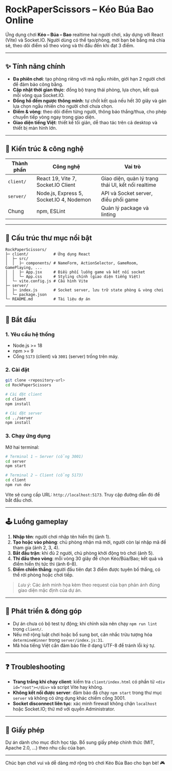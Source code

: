 <!-- PROJECT LOGO -->
# RockPaperScissors – Kéo Búa Bao Online

Ứng dụng chơi **Kéo – Búa – Bao** realtime hai người chơi, xây dựng với React (Vite) và Socket.IO. Người dùng có thể tạo/phòng, mời bạn bè bằng mã chia sẻ, theo dõi điểm số theo vòng và thi đấu đến khi đạt 3 điểm.

---

## ✨ Tính năng chính
- **Đa phiên chơi**: tạo phòng riêng với mã ngẫu nhiên, giới hạn 2 người chơi để đảm bảo công bằng.
- **Cập nhật thời gian thực**: đồng bộ trạng thái phòng, lựa chọn, kết quả mỗi vòng qua Socket.IO.
- **Đồng hồ đếm ngược thông minh**: tự chốt kết quả nếu hết 30 giây và gán lựa chọn ngẫu nhiên cho người chơi chưa chọn.
- **Điểm & vòng**: theo dõi điểm từng người, thông báo thắng/thua, cho phép chuyển tiếp vòng ngay trong giao diện.
- **Giao diện tiếng Việt**: thiết kế tối giản, dễ thao tác trên cả desktop và thiết bị màn hình lớn.

---

## 🧱 Kiến trúc & công nghệ
| Thành phần | Công nghệ | Vai trò |
|------------|-----------|---------|
| `client/`  | React 19, Vite 7, Socket.IO Client | Giao diện, quản lý trạng thái UI, kết nối realtime |
| `server/`  | Node.js, Express 5, Socket.IO 4, Nodemon | API và Socket server, điều phối game |
| Chung      | npm, ESLint | Quản lý package và linting |

---

## 📁 Cấu trúc thư mục nổi bật
```
RockPaperScissors/
├─ client/           # Ứng dụng React
│  ├─ src/
│  │  ├─ components/ # NameForm, ActionSelector, GameRoom, GamePlaying, ...
│  │  ├─ App.jsx     # Điều phối luồng game và kết nối socket
│  │  └─ App.css     # Styling chính (giao diện tiếng Việt)
│  └─ vite.config.js # Cấu hình Vite
├─ server/
│  ├─ index.js       # Socket server, lưu trữ state phòng & vòng chơi
│  └─ package.json
└─ README.md         # Tài liệu dự án
```

---

## 🚀 Bắt đầu

### 1. Yêu cầu hệ thống
- Node.js >= 18
- npm >= 9
- Cổng `5173` (client) và `3001` (server) trống trên máy.

### 2. Cài đặt
```bash
git clone <repository-url>
cd RockPaperScissors

# Cài đặt client
cd client
npm install

# Cài đặt server
cd ../server
npm install
```

### 3. Chạy ứng dụng
Mở hai terminal:
```bash
# Terminal 1 – Server (cổng 3001)
cd server
npm start

# Terminal 2 – Client (cổng 5173)
cd client
npm run dev
```
Vite sẽ cung cấp URL: `http://localhost:5173`. Truy cập đường dẫn đó để bắt đầu chơi.

---

## 🕹️ Luồng gameplay
1. **Nhập tên**: người chơi nhập tên hiển thị (ảnh 1).
2. **Tạo hoặc vào phòng**: chủ phòng nhận mã mời, người còn lại nhập mã để tham gia (ảnh 2, 3, 4).
3. **Bắt đầu trận**: khi đủ 2 người, chủ phòng khởi động trò chơi (ảnh 5).
4. **Thi đấu theo vòng**: mỗi vòng 30 giây để chọn Kéo/Búa/Bao; kết quả và điểm hiển thị tức thì (ảnh 6–8).
5. **Điểm chiến thắng**: người đầu tiên đạt 3 điểm được tuyên bố thắng, có thể rời phòng hoặc chơi tiếp.

> _Lưu ý_: Các ảnh minh họa kèm theo request của bạn phản ánh đúng giao diện mặc định của dự án.

---

## 🧪 Phát triển & đóng góp
- Dự án chưa có bộ test tự động; khi chỉnh sửa nên chạy `npm run lint` trong `client/`.
- Nếu mở rộng luật chơi hoặc bổ sung bot, cân nhắc trừu tượng hóa `determineWinner` trong `server/index.js:31`.
- Mã hóa tiếng Việt cần đảm bảo file ở dạng UTF-8 để tránh lỗi ký tự.

---

## ❓ Troubleshooting
- **Trang trắng khi chạy client**: kiểm tra `client/index.html` có phần tử `<div id="root"></div>` và script Vite hay không.
- **Không kết nối được server**: đảm bảo đã chạy `npm start` trong thư mục `server` và không có ứng dụng khác chiếm cổng 3001.
- **Socket disconnect liên tục**: xác minh firewall không chặn `localhost` hoặc Socket.IO; thử mở với quyền Administrator.

---

## 📜 Giấy phép
Dự án dành cho mục đích học tập. Bổ sung giấy phép chính thức (MIT, Apache 2.0, ...) theo nhu cầu của bạn.

---

Chúc bạn chơi vui và dễ dàng mở rộng trò chơi Kéo Búa Bao cho bạn bè! 🎮
